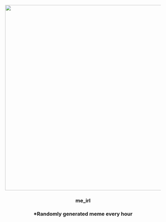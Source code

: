 <p align="center">
        <img src="https://i.redd.it/324l7lk5xtb91.jpg" width="600" height="600">
        </p>
        <h3 align="center">me_irl</h3>
        <h3 align="center">*Randomly generated meme every hour</h3>
    